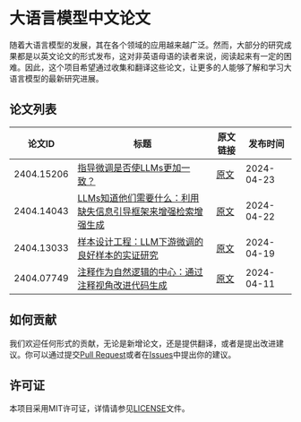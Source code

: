 # 大语言模型中文论文

随着大语言模型的发展，其在各个领域的应用越来越广泛。然而，大部分的研究成果都是以英文论文的形式发布，这对非英语母语的读者来说，阅读起来有一定的困难。因此，这个项目希望通过收集和翻译这些论文，让更多的人能够了解和学习大语言模型的最新研究进展。

## 论文列表

| 论文ID | 标题 | 原文链接 | 发布时间 |
| ------ | ---- | -------- | -------- |
| 2404.15206 | [指导微调是否使LLMs更加一致？](https://1openwindow.github.io/llm-chinese-essay/essay/2404_15206v1/) | [原文](https://arxiv.org/html/2404.15206v1/) | 2024-04-23 |
| 2404.14043 | [LLMs知道他们需要什么：利用缺失信息引导框架来增强检索增强生成](https://1openwindow.github.io/llm-chinese-essay/essay/2404_14043v1/) | [原文](https://arxiv.org/html/2404.14043v1/) | 2024-04-22 |
| 2404.13033 | [样本设计工程：LLM下游微调的良好样本的实证研究](https://1openwindow.github.io/llm-chinese-essay/essay/2404_13033v1/) | [原文](https://arxiv.org/html/2404.13033v1) | 2024-04-19 |
| 2404.07749 | [注释作为自然逻辑的中心：通过注释视角改进代码生成](https://1openwindow.github.io/llm-chinese-essay/essay/2404_07549v1/) | [原文](https://arxiv.org/html/2404.07549v1) | 2024-04-11 |

## 如何贡献

我们欢迎任何形式的贡献，无论是新增论文，还是提供翻译，或者是提出改进建议。你可以通过提交[Pull Request](https://github.com/1openwindow/llm-chinese-essay/pulls)或者在[Issues](https://github.com/1openwindow/llm-chinese-essay/issues)中提出你的建议。

## 许可证

本项目采用MIT许可证，详情请参见[LICENSE](LICENSE)文件。
